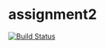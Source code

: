 # assignment2
[![Build Status](https://travis-ci.org/Mirco469/assignment2.svg?branch=master)](https://travis-ci.org/Mirco469/assignment2)